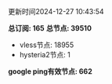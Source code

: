 更新时间2024-12-27 10:43:54

**总订阅: 165**
**总节点: 39510**
- vless节点: 18955
- hysteria2节点: 1

**google ping有效节点: 662**
